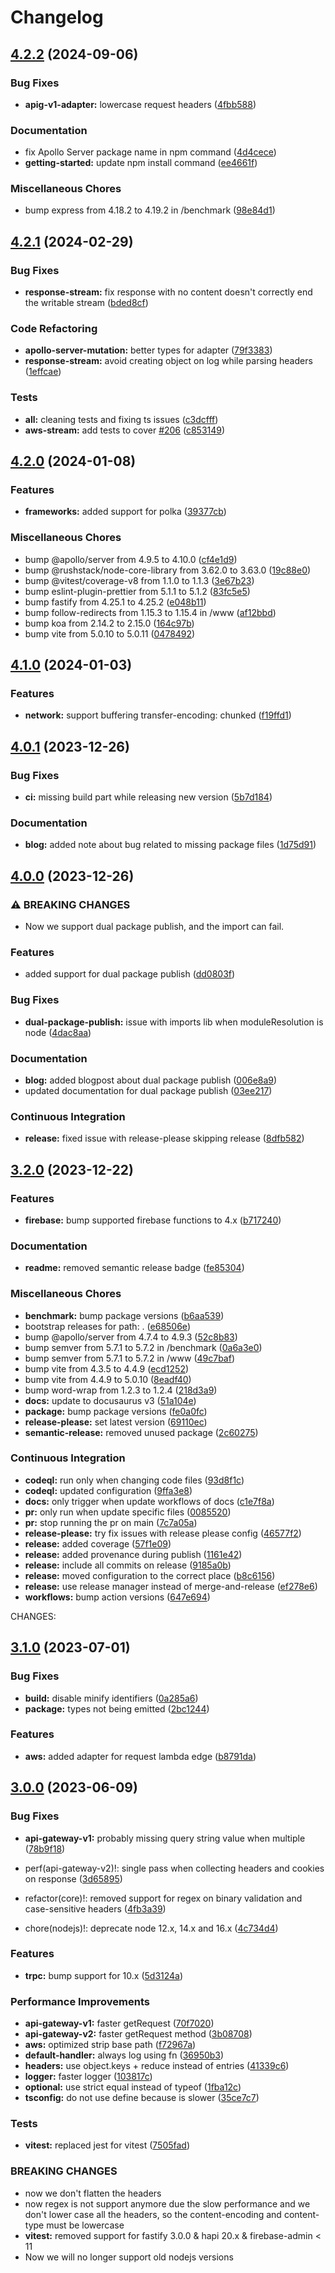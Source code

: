 # Changelog

## [4.2.2](https://github.com/H4ad/serverless-adapter/compare/v4.2.1...v4.2.2) (2024-09-06)


### Bug Fixes

* **apig-v1-adapter:** lowercase request headers ([4fbb588](https://github.com/H4ad/serverless-adapter/commit/4fbb5880283ba0fad54374baeb572ca706b804e6))


### Documentation

* fix Apollo Server package name in npm command ([4d4cece](https://github.com/H4ad/serverless-adapter/commit/4d4ceced9d2f882f7431830134d293c187aff4f3))
* **getting-started:** update npm install command ([ee4661f](https://github.com/H4ad/serverless-adapter/commit/ee4661fc3a7a3d518d4ff3f4ff033ce5a01066ba))


### Miscellaneous Chores

* bump express from 4.18.2 to 4.19.2 in /benchmark ([98e84d1](https://github.com/H4ad/serverless-adapter/commit/98e84d1a6cb7d05bab6506bf2225573c8bd6e50d))

## [4.2.1](https://github.com/H4ad/serverless-adapter/compare/v4.2.0...v4.2.1) (2024-02-29)


### Bug Fixes

* **response-stream:** fix response with no content doesn't correctly end the writable stream ([bded8cf](https://github.com/H4ad/serverless-adapter/commit/bded8cfe32a853529fea7334658709b12b2971e1))


### Code Refactoring

* **apollo-server-mutation:** better types for adapter ([79f3383](https://github.com/H4ad/serverless-adapter/commit/79f33833c4368282d421495b6f7a70a700bd06bb))
* **response-stream:** avoid creating object on log while parsing headers ([1effcae](https://github.com/H4ad/serverless-adapter/commit/1effcaebf23e83188d4836693428f1953d0403be))


### Tests

* **all:** cleaning tests and fixing ts issues ([c3dcfff](https://github.com/H4ad/serverless-adapter/commit/c3dcfff58ac3bc29294337abd074c567724a8198))
* **aws-stream:** add tests to cover [#206](https://github.com/H4ad/serverless-adapter/issues/206) ([c853149](https://github.com/H4ad/serverless-adapter/commit/c853149a6295f015b467825f20a60790cb346f65))

## [4.2.0](https://github.com/H4ad/serverless-adapter/compare/v4.1.0...v4.2.0) (2024-01-08)


### Features

* **frameworks:** added support for polka ([39377cb](https://github.com/H4ad/serverless-adapter/commit/39377cb16b20bdba7b724663b8076a6a394851a6))


### Miscellaneous Chores

* bump @apollo/server from 4.9.5 to 4.10.0 ([cf4e1d9](https://github.com/H4ad/serverless-adapter/commit/cf4e1d9485fe174c68ae1b70dc2c6d6e7a220c02))
* bump @rushstack/node-core-library from 3.62.0 to 3.63.0 ([19c88e0](https://github.com/H4ad/serverless-adapter/commit/19c88e01c74a8e4735ba66f6b5b77b2cbd579897))
* bump @vitest/coverage-v8 from 1.1.0 to 1.1.3 ([3e67b23](https://github.com/H4ad/serverless-adapter/commit/3e67b23dba80b00c65667c312578f07d39111919))
* bump eslint-plugin-prettier from 5.1.1 to 5.1.2 ([83fc5e5](https://github.com/H4ad/serverless-adapter/commit/83fc5e5cac5a08701815a6c73563a51866fdcbf9))
* bump fastify from 4.25.1 to 4.25.2 ([e048b11](https://github.com/H4ad/serverless-adapter/commit/e048b117034c2f4e7f3b25467dd24fa3b754e684))
* bump follow-redirects from 1.15.3 to 1.15.4 in /www ([af12bbd](https://github.com/H4ad/serverless-adapter/commit/af12bbd55d264dc2be668e24cb1f551e333f33ba))
* bump koa from 2.14.2 to 2.15.0 ([164c97b](https://github.com/H4ad/serverless-adapter/commit/164c97ba10e6d0ee4661bc980d279262f4a982c1))
* bump vite from 5.0.10 to 5.0.11 ([0478492](https://github.com/H4ad/serverless-adapter/commit/04784922a49429a57f9bbbd4773e42c069ce2cca))

## [4.1.0](https://github.com/H4ad/serverless-adapter/compare/v4.0.1...v4.1.0) (2024-01-03)


### Features

* **network:** support buffering transfer-encoding: chunked ([f19ffd1](https://github.com/H4ad/serverless-adapter/commit/f19ffd1f6b2da4cccbd2be6e48429c566719ade6))

## [4.0.1](https://github.com/H4ad/serverless-adapter/compare/v4.0.0...v4.0.1) (2023-12-26)


### Bug Fixes

* **ci:** missing build part while releasing new version ([5b7d184](https://github.com/H4ad/serverless-adapter/commit/5b7d18410acdc0aa547de2db63cf6347a5715b58))


### Documentation

* **blog:** added note about bug related to missing package files ([1d75d91](https://github.com/H4ad/serverless-adapter/commit/1d75d91fe8863c45ae2a7abe44aec6d51d96e44d))

## [4.0.0](https://github.com/H4ad/serverless-adapter/compare/v3.2.0...v4.0.0) (2023-12-26)


### ⚠ BREAKING CHANGES

* Now we support dual package publish, and the import can fail.

### Features

* added support for dual package publish ([dd0803f](https://github.com/H4ad/serverless-adapter/commit/dd0803ff5ebcabf22120da88b74a720c3661f846))


### Bug Fixes

* **dual-package-publish:** issue with imports lib when moduleResolution is node ([4dac8aa](https://github.com/H4ad/serverless-adapter/commit/4dac8aa07ef015f3b0fd8f8d766705271e93c111))


### Documentation

* **blog:** added blogpost about dual package publish ([006e8a9](https://github.com/H4ad/serverless-adapter/commit/006e8a94b02152e4857cda7951e285ff2b449430))
* updated documentation for dual package publish ([03ee217](https://github.com/H4ad/serverless-adapter/commit/03ee21746bee785d840ab26a1ec5ddf2bd6dea90))


### Continuous Integration

* **release:** fixed issue with release-please skipping release ([8dfb582](https://github.com/H4ad/serverless-adapter/commit/8dfb582742481f7e37e076f00c51d32907f401fd))

## [3.2.0](https://github.com/H4ad/serverless-adapter/compare/v3.1.0...v3.2.0) (2023-12-22)


### Features

* **firebase:** bump supported firebase functions to 4.x ([b717240](https://github.com/H4ad/serverless-adapter/commit/b717240a808d7d81905745347b17969e7caaf6f5))


### Documentation

* **readme:** removed semantic release badge ([fe85304](https://github.com/H4ad/serverless-adapter/commit/fe8530439df4ed48d3542127227ae98954fd84a5))


### Miscellaneous Chores

* **benchmark:** bump package versions ([b6aa539](https://github.com/H4ad/serverless-adapter/commit/b6aa539bb499fcadd2393c7bf010dfe6d726f2d5))
* bootstrap releases for path: . ([e68506e](https://github.com/H4ad/serverless-adapter/commit/e68506ea9c5a5fb8492b7cc7bb03400c95700668))
* bump @apollo/server from 4.7.4 to 4.9.3 ([52c8b83](https://github.com/H4ad/serverless-adapter/commit/52c8b83db4d8b80120aea6ccb32e8b4580466168))
* bump semver from 5.7.1 to 5.7.2 in /benchmark ([0a6a3e0](https://github.com/H4ad/serverless-adapter/commit/0a6a3e0a0e536f43e2c61f307f955b01a97e1169))
* bump semver from 5.7.1 to 5.7.2 in /www ([49c7baf](https://github.com/H4ad/serverless-adapter/commit/49c7baf364e251d78da4349ab35c6b69837a003d))
* bump vite from 4.3.5 to 4.4.9 ([ecd1252](https://github.com/H4ad/serverless-adapter/commit/ecd125253229ed032f21606238fbc27fc74d5e95))
* bump vite from 4.4.9 to 5.0.10 ([8eadf40](https://github.com/H4ad/serverless-adapter/commit/8eadf405eea86facff1268b9fb4d5d153a873fbb))
* bump word-wrap from 1.2.3 to 1.2.4 ([218d3a9](https://github.com/H4ad/serverless-adapter/commit/218d3a906c0b18156110c4c8fe155d0f183fca29))
* **docs:** update to docusaurus v3 ([51a104e](https://github.com/H4ad/serverless-adapter/commit/51a104e000e867ae3601a70408cec8d0ab2d8cc3))
* **package:** bump package versions ([fe0a0fc](https://github.com/H4ad/serverless-adapter/commit/fe0a0fc35c687037dfa172dbb667c4451d539ad8))
* **release-please:** set latest version ([69110ec](https://github.com/H4ad/serverless-adapter/commit/69110ec1f418831ac4a49545d1bf40c291212293))
* **semantic-release:** removed unused package ([2c60275](https://github.com/H4ad/serverless-adapter/commit/2c602753ecd3fcdff23567ec8a77e317ebd7f9fe))


### Continuous Integration

* **codeql:** run only when changing code files ([93d8f1c](https://github.com/H4ad/serverless-adapter/commit/93d8f1c029e2c84e5c4b1366ecddc9b1b11c6fa5))
* **codeql:** updated configuration ([9ffa3e8](https://github.com/H4ad/serverless-adapter/commit/9ffa3e8b5f4c7df8772cd64ef8640646879f713f))
* **docs:** only trigger when update workflows of docs ([c1e7f8a](https://github.com/H4ad/serverless-adapter/commit/c1e7f8aefdaf18a12f5a26c2b0cbc94f4c830322))
* **pr:** only run when update specific files ([0085520](https://github.com/H4ad/serverless-adapter/commit/0085520b20edb0a33111bdb7780195805d31b0af))
* **pr:** stop running the pr on main ([7c7a05a](https://github.com/H4ad/serverless-adapter/commit/7c7a05a78928a2ef96d67dae38f6f56b25361575))
* **release-please:** try fix issues with release please config ([46577f2](https://github.com/H4ad/serverless-adapter/commit/46577f2c79bcc9f20b9925f6fa629f534d63a4f9))
* **release:** added coverage ([57f1e09](https://github.com/H4ad/serverless-adapter/commit/57f1e09d63936546764708880e5dd5e799c332b6))
* **release:** added provenance during publish ([1161e42](https://github.com/H4ad/serverless-adapter/commit/1161e4227fb63ad272ba740ba186de63d40955c3))
* **release:** include all commits on release ([9185a0b](https://github.com/H4ad/serverless-adapter/commit/9185a0b6ab34174905669cfdd084b2cc9afe54bb))
* **release:** moved configuration to the correct place ([b8c6156](https://github.com/H4ad/serverless-adapter/commit/b8c6156eb3d7df06f1c370965e91abc850217adc))
* **release:** use release manager instead of merge-and-release ([ef278e6](https://github.com/H4ad/serverless-adapter/commit/ef278e6efc2732e5e21d2e3ae9d32fb96ac1edc2))
* **workflows:** bump action versions ([647e694](https://github.com/H4ad/serverless-adapter/commit/647e694ce6919925c5df4188450e49faa5ec3fc8))

CHANGES:

## [3.1.0](https://github.com/H4ad/serverless-adapter/compare/v3.0.0...v3.1.0) (2023-07-01)


### Bug Fixes

* **build:** disable minify identifiers ([0a285a6](https://github.com/H4ad/serverless-adapter/commit/0a285a6b2249d56ce39a762872bcc7cfb4515f8c))
* **package:** types not being emitted ([2bc1244](https://github.com/H4ad/serverless-adapter/commit/2bc124456f41855798ed7d5c4a132b2d83bf16fd))


### Features

* **aws:** added adapter for request lambda edge ([b8791da](https://github.com/H4ad/serverless-adapter/commit/b8791da9c4718a837d9ae01d89bba7b30067dc52))

## [3.0.0](https://github.com/H4ad/serverless-adapter/compare/v2.17.0...v3.0.0) (2023-06-09)


### Bug Fixes

* **api-gateway-v1:** probably missing query string value when multiple ([78b9f18](https://github.com/H4ad/serverless-adapter/commit/78b9f18dfb8a459f0c1557fdf702f68a078c098b))


* perf(api-gateway-v2)!: single pass when collecting headers and cookies on response ([3d65895](https://github.com/H4ad/serverless-adapter/commit/3d65895f174db00e2e45b3626223874a2d71f40a))
* refactor(core)!: removed support for regex on binary validation and case-sensitive headers ([4fb3a39](https://github.com/H4ad/serverless-adapter/commit/4fb3a39f0434d29d66b018f451698954ecbf3ed4))
* chore(nodejs)!: deprecate node 12.x, 14.x and 16.x ([4c734d4](https://github.com/H4ad/serverless-adapter/commit/4c734d4fed3bb9384b514ccf28d41f34c5360b76))


### Features

* **trpc:** bump support for 10.x ([5d3124a](https://github.com/H4ad/serverless-adapter/commit/5d3124a115dc44099fc681eec9592636374f85b8))


### Performance Improvements

* **api-gateway-v1:** faster getRequest ([70f7020](https://github.com/H4ad/serverless-adapter/commit/70f7020e347e57417920b32eb68d4456df7db246))
* **api-gateway-v2:** faster getRequest method ([3b08708](https://github.com/H4ad/serverless-adapter/commit/3b087087af1873414c85c8db09b5867c0752ab56))
* **aws:** optimized strip base path ([f72967a](https://github.com/H4ad/serverless-adapter/commit/f72967afaa1cdc4dbc95cc2298d560dc21b27884))
* **default-handler:** always log using fn ([36950b3](https://github.com/H4ad/serverless-adapter/commit/36950b36e246a43dc45d2d9ef2d989402eef916b))
* **headers:** use object.keys + reduce instead of entries ([41339c6](https://github.com/H4ad/serverless-adapter/commit/41339c681f52b05328097a8b4cbb9cf27e704a84))
* **logger:** faster logger ([103817c](https://github.com/H4ad/serverless-adapter/commit/103817c7a284dabedb78807d6db7fbf2ed42ed75))
* **optional:** use strict equal instead of typeof ([1fba12c](https://github.com/H4ad/serverless-adapter/commit/1fba12c6e22089376437a8976971ad30df1283e1))
* **tsconfig:** do not use define because is slower ([35ce7c7](https://github.com/H4ad/serverless-adapter/commit/35ce7c738b69a39b7179f1d8cae40924967ad0cd))


### Tests

* **vitest:** replaced jest for vitest ([7505fad](https://github.com/H4ad/serverless-adapter/commit/7505fad2b3078aabbc72c105033043c597842933))


### BREAKING CHANGES

* now we don't flatten the headers
* now regex is not support anymore due the slow performance and we don't lower case
all the headers, so the content-encoding and content-type must be lowercase
* **vitest:** removed support for fastify 3.0.0 & hapi 20.x & firebase-admin < 11
* Now we will no longer support old nodejs versions
